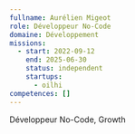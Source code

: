 ```yaml
---
fullname: Aurélien Migeot
role: Développeur No-Code
domaine: Développement
missions:
  - start: 2022-09-12
    end: 2025-06-30
    status: independent
    startups:
      - oilhi
competences: []
---
```

Développeur No-Code, Growth